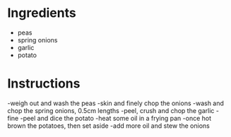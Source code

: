 # Ingredients
- peas
- spring onions
- garlic
- potato
# Instructions
-weigh out and wash the peas
-skin and finely chop the onions
-wash and chop the spring onions, 0.5cm lengths
-peel, crush and chop the garlic - fine
-peel and dice the potato
-heat some oil in a frying pan
-once hot brown the potatoes, then set aside
-add more oil and stew the onions
